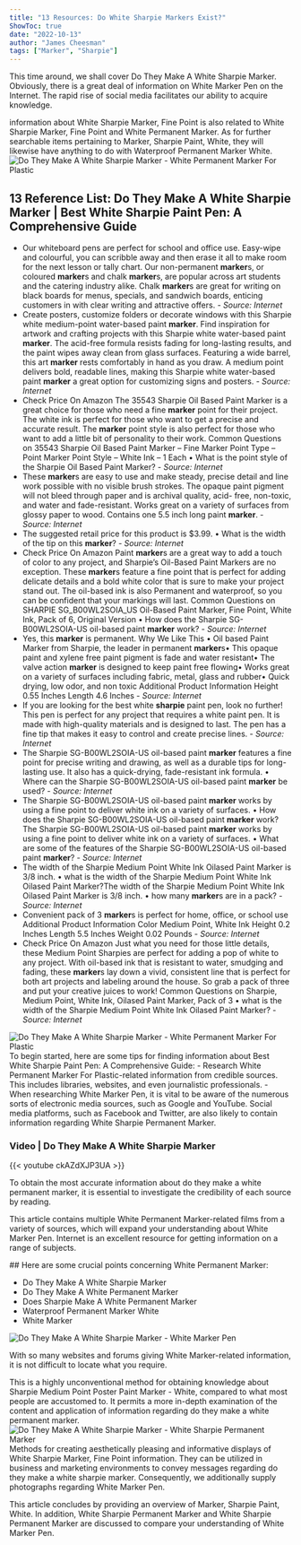 ```yaml
---
title: "13 Resources: Do White Sharpie Markers Exist?"
ShowToc: true 
date: "2022-10-13"
author: "James Cheesman" 
tags: ["Marker", "Sharpie"]
---
```


	
This time around, we shall cover Do They Make A White Sharpie Marker. Obviously, there is a great deal of information on White Marker Pen on the Internet. The rapid rise of social media facilitates our ability to acquire knowledge.

information about White Sharpie Marker, Fine Point is also related to White Sharpie Marker, Fine Point and White Permanent Marker. As for further searchable items pertaining to Marker, Sharpie Paint, White, they will likewise have anything to do with Waterproof Permanent Marker White.
<img loading="lazy" src="http://thehillhangout.com/wp-content/uploads/2013/06/8d0766de0594af0651722be2f64b4c1c.jpg" onerror="this.onerror=null;this.src='https://blogger.googleusercontent.com/img/a/AVvXsEhe7F7TRXHtjiKvHb5vS7DmnxvpHiDyoYyYvm1nHB3Qp2_w3BnM6A2eq4v7FYxCC9bfZt3a9vIMtAYEKUiaDQbHMg-ViyGmRIj39MLp0bGFfgfYw1Dc9q_H-T0wiTm3l0Uq42dETrN9eC8aGJ9_IORZsxST1AcLR7np1koOfcc7tnHa4S8Mwz_xD9d0=s16000';" alt="Do They Make A White Sharpie Marker - White Permanent Marker For Plastic" >

## 13 Reference List: Do They Make A White Sharpie Marker | Best White Sharpie Paint Pen: A Comprehensive Guide
-   Our whiteboard pens are perfect for school and office use. Easy-wipe and colourful, you can scribble away and then erase it all to make room for the next lesson or tally chart. Our non-permanent **marker**s, or coloured **marker**s and chalk **marker**s, are popular across art students and the catering industry alike. Chalk **marker**s are great for writing on black boards for menus, specials, and sandwich boards, enticing customers in with clear writing and attractive offers. - <cite>Source: Internet</cite>
-   Create posters, customize folders or decorate windows with this Sharpie white medium-point water-based paint **marker**. Find inspiration for artwork and crafting projects with this Sharpie white water-based paint **marker**. The acid-free formula resists fading for long-lasting results, and the paint wipes away clean from glass surfaces. Featuring a wide barrel, this art **marker** rests comfortably in hand as you draw. A medium point delivers bold, readable lines, making this Sharpie white water-based paint **marker** a great option for customizing signs and posters. - <cite>Source: Internet</cite>
-   Check Price On Amazon The 35543 Sharpie Oil Based Paint Marker is a great choice for those who need a fine **marker** point for their project. The white ink is perfect for those who want to get a precise and accurate result. The **marker** point style is also perfect for those who want to add a little bit of personality to their work. Common Questions on 35543 Sharpie Oil Based Paint Marker – Fine Marker Point Type – Point Marker Point Style – White Ink – 1 Each • What is the point style of the Sharpie Oil Based Paint Marker? - <cite>Source: Internet</cite>
-   These **marker**s are easy to use and make steady, precise detail and line work possible with no visible brush strokes. The opaque paint pigment will not bleed through paper and is archival quality, acid- free, non-toxic, and water and fade-resistant. Works great on a variety of surfaces from glossy paper to wood. Contains one 5.5 inch long paint **marker**. - <cite>Source: Internet</cite>
-   The suggested retail price for this product is $3.99. • What is the width of the tip on this **marker**? - <cite>Source: Internet</cite>
-   Check Price On Amazon Paint **marker**s are a great way to add a touch of color to any project, and Sharpie’s Oil-Based Paint Markers are no exception. These **marker**s feature a fine point that is perfect for adding delicate details and a bold white color that is sure to make your project stand out. The oil-based ink is also Permanent and waterproof, so you can be confident that your markings will last. Common Questions on SHARPIE SG_B00WL2SOIA_US Oil-Based Paint Marker, Fine Point, White Ink, Pack of 6, Original Version • How does the Sharpie SG-B00WL2SOIA-US oil-based paint **marker** work? - <cite>Source: Internet</cite>
-   Yes, this **marker** is permanent. Why We Like This • Oil based Paint Marker from Sharpie, the leader in permanent **marker**s• This opaque paint and xylene free paint pigment is fade and water resistant• The valve action **marker** is designed to keep paint free flowing• Works great on a variety of surfaces including fabric, metal, glass and rubber• Quick drying, low odor, and non toxic Additional Product Information Height 0.55 Inches Length 4.6 Inches - <cite>Source: Internet</cite>
-   If you are looking for the best white **sharpie** paint pen, look no further! This pen is perfect for any project that requires a white paint pen. It is made with high-quality materials and is designed to last. The pen has a fine tip that makes it easy to control and create precise lines. - <cite>Source: Internet</cite>
-   The Sharpie SG-B00WL2SOIA-US oil-based paint **marker** features a fine point for precise writing and drawing, as well as a durable tips for long-lasting use. It also has a quick-drying, fade-resistant ink formula. • Where can the Sharpie SG-B00WL2SOIA-US oil-based paint **marker** be used? - <cite>Source: Internet</cite>
-   The Sharpie SG-B00WL2SOIA-US oil-based paint **marker** works by using a fine point to deliver white ink on a variety of surfaces. • How does the Sharpie SG-B00WL2SOIA-US oil-based paint **marker** work?The Sharpie SG-B00WL2SOIA-US oil-based paint **marker** works by using a fine point to deliver white ink on a variety of surfaces. • What are some of the features of the Sharpie SG-B00WL2SOIA-US oil-based paint **marker**? - <cite>Source: Internet</cite>
-   The width of the Sharpie Medium Point White Ink Oilased Paint Marker is 3/8 inch. • what is the width of the Sharpie Medium Point White Ink Oilased Paint Marker?The width of the Sharpie Medium Point White Ink Oilased Paint Marker is 3/8 inch. • how many **marker**s are in a pack? - <cite>Source: Internet</cite>
-   Convenient pack of 3 **marker**s is perfect for home, office, or school use Additional Product Information Color Medium Point, White Ink Height 0.2 Inches Length 5.5 Inches Weight 0.02 Pounds - <cite>Source: Internet</cite>
-   Check Price On Amazon Just what you need for those little details, these Medium Point Sharpies are perfect for adding a pop of white to any project. With oil-based ink that is resistant to water, smudging and fading, these **marker**s lay down a vivid, consistent line that is perfect for both art projects and labeling around the house. So grab a pack of three and put your creative juices to work! Common Questions on Sharpie, Medium Point, White Ink, Oilased Paint Marker, Pack of 3 • what is the width of the Sharpie Medium Point White Ink Oilased Paint Marker? - <cite>Source: Internet</cite>


<img loading="lazy" src="https://cdn.diyncrafts.com/wp-content/uploads/2017/10/4-dough.jpg" onerror="this.onerror=null;this.src='https://blogger.googleusercontent.com/img/a/AVvXsEhe7F7TRXHtjiKvHb5vS7DmnxvpHiDyoYyYvm1nHB3Qp2_w3BnM6A2eq4v7FYxCC9bfZt3a9vIMtAYEKUiaDQbHMg-ViyGmRIj39MLp0bGFfgfYw1Dc9q_H-T0wiTm3l0Uq42dETrN9eC8aGJ9_IORZsxST1AcLR7np1koOfcc7tnHa4S8Mwz_xD9d0=s16000';" alt="Do They Make A White Sharpie Marker - White Permanent Marker For Plastic" >
To begin started, here are some tips for finding information about Best White Sharpie Paint Pen: A Comprehensive Guide:
- Research White Permanent Marker For Plastic-related information from credible sources. This includes libraries, websites, and even journalistic professionals.
- When researching White Marker Pen, it is vital to be aware of the numerous sorts of electronic media sources, such as Google and YouTube. Social media platforms, such as Facebook and Twitter, are also likely to contain information regarding White Sharpie Permanent Marker.

### Video | Do They Make A White Sharpie Marker
{{< youtube ckAZdXJP3UA >}} 

To obtain the most accurate information about do they make a white permanent marker, it is essential to investigate the credibility of each source by reading.

This article contains multiple White Permanent Marker-related films from a variety of sources, which will expand your understanding about White Marker Pen. Internet is an excellent resource for getting information on a range of subjects.
<script async="async" data-cfasync="false" src="//normallydemandedalter.com/fe63df3c5408708b15d8dc3d9b206b31/invoke.js"></script>
<div id="container-fe63df3c5408708b15d8dc3d9b206b31"></div>
## Here are some crucial points concerning White Permanent Marker:

- Do They Make A White Sharpie Marker
- Do They Make A White Permanent Marker
- Does Sharpie Make A White Permanent Marker
- Waterproof Permanent Marker White
- White Marker

 <img loading="lazy" src="http://www.thexbfl.com/The_Xbox_Football_League/Boba_Fett_Don_Post_Helmet_files/DPLeftEar.jpg" onerror="this.onerror=null;this.src='https://blogger.googleusercontent.com/img/a/AVvXsEhe7F7TRXHtjiKvHb5vS7DmnxvpHiDyoYyYvm1nHB3Qp2_w3BnM6A2eq4v7FYxCC9bfZt3a9vIMtAYEKUiaDQbHMg-ViyGmRIj39MLp0bGFfgfYw1Dc9q_H-T0wiTm3l0Uq42dETrN9eC8aGJ9_IORZsxST1AcLR7np1koOfcc7tnHa4S8Mwz_xD9d0=s16000';" alt="Do They Make A White Sharpie Marker - White Marker Pen" >

With so many websites and forums giving White Marker-related information, it is not difficult to locate what you require.

This is a highly unconventional method for obtaining knowledge about Sharpie Medium Point Poster Paint Marker - White, compared to what most people are accustomed to. It permits a more in-depth examination of the content and application of information regarding do they make a white permanent marker.
<img loading="lazy" src="https://cdn.happyhooligans.ca/wp-content/uploads/2018/09/Childs-foot-painted-white.jpg" onerror="this.onerror=null;this.src='https://blogger.googleusercontent.com/img/a/AVvXsEhe7F7TRXHtjiKvHb5vS7DmnxvpHiDyoYyYvm1nHB3Qp2_w3BnM6A2eq4v7FYxCC9bfZt3a9vIMtAYEKUiaDQbHMg-ViyGmRIj39MLp0bGFfgfYw1Dc9q_H-T0wiTm3l0Uq42dETrN9eC8aGJ9_IORZsxST1AcLR7np1koOfcc7tnHa4S8Mwz_xD9d0=s16000';" alt="Do They Make A White Sharpie Marker - White Sharpie Permanent Marker" >
Methods for creating aesthetically pleasing and informative displays of White Sharpie Marker, Fine Point information. They can be utilized in business and marketing environments to convey messages regarding do they make a white sharpie marker. Consequently, we additionally supply photographs regarding White Marker Pen.

This article concludes by providing an overview of Marker, Sharpie Paint, White. In addition, White Sharpie Permanent Marker and White Sharpie Permanent Marker are discussed to compare your understanding of White Marker Pen.
	
	

